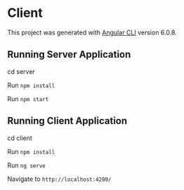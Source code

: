 # Client

This project was generated with [Angular CLI](https://github.com/angular/angular-cli) version 6.0.8.

## Running Server Application

cd server

Run `npm install`

Run `npm start`

## Running Client Application

cd client

Run `npm install`

Run `ng serve`

Navigate to `http://localhost:4200/`
